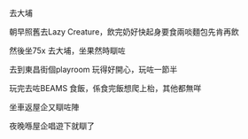 去大埔

朝早照舊去Lazy Creature，飲完奶好快起身要食兩啖麵包先肯再飲

然後坐75x 去大埔，坐果然時瞓咗

去到東昌街個playroom 玩得好開心，玩咗一節半

玩完去咗BEAMS 食飯，係食完飯想爬上枱，其他都無咩

坐車返屋企又瞓咗陣

夜晚喺屋企唱遊下就瞓了
